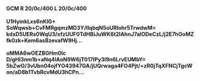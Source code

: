 #### GCM R 20/0c/400 L 20/0c/400
**U1HyinkLxs6nKlG+**<br/>**SoWqwsb+CvFMRgqmzMD3Y/IIqbqN5oURIohr5TrwdwM=**<br/>**kdxD5UERs0WqU3/xfzUUF0TdHBiJuWK6t2lAhnJ7alODeCzL/j2E7hOoMZfk0zk+Kem6asBzevafW9Hj...**<br/><br/>
**oMMA6wOEZBGHm0lc**<br/>**D/gHl3nm1b+aNq4lAoN9W6jT017IPy3l9n6LrvEUMbY=**<br/>**5bZwG/3vUbn04ojfYO43947GA/jUQrwaga4FO4Pjt/+zR0jTqXFNCjTgcWon/aD8b1TvbRcvMdU3hCPn...**